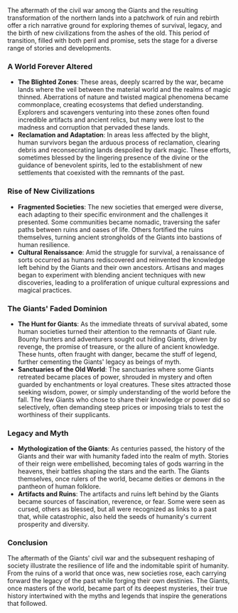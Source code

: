 The aftermath of the civil war among the Giants and the resulting transformation of the northern lands into a patchwork of ruin and rebirth offer a rich narrative ground for exploring themes of survival, legacy, and the birth of new civilizations from the ashes of the old. This period of transition, filled with both peril and promise, sets the stage for a diverse range of stories and developments.

### A World Forever Altered

- **The Blighted Zones**: These areas, deeply scarred by the war, became lands where the veil between the material world and the realms of magic thinned. Aberrations of nature and twisted magical phenomena became commonplace, creating ecosystems that defied understanding. Explorers and scavengers venturing into these zones often found incredible artifacts and ancient relics, but many were lost to the madness and corruption that pervaded these lands.
- **Reclamation and Adaptation**: In areas less affected by the blight, human survivors began the arduous process of reclamation, clearing debris and reconsecrating lands despoiled by dark magic. These efforts, sometimes blessed by the lingering presence of the divine or the guidance of benevolent spirits, led to the establishment of new settlements that coexisted with the remnants of the past.

### Rise of New Civilizations

- **Fragmented Societies**: The new societies that emerged were diverse, each adapting to their specific environment and the challenges it presented. Some communities became nomadic, traversing the safer paths between ruins and oases of life. Others fortified the ruins themselves, turning ancient strongholds of the Giants into bastions of human resilience.
- **Cultural Renaissance**: Amid the struggle for survival, a renaissance of sorts occurred as humans rediscovered and reinvented the knowledge left behind by the Giants and their own ancestors. Artisans and mages began to experiment with blending ancient techniques with new discoveries, leading to a proliferation of unique cultural expressions and magical practices.

### The Giants' Faded Dominion

- **The Hunt for Giants**: As the immediate threats of survival abated, some human societies turned their attention to the remnants of Giant rule. Bounty hunters and adventurers sought out hiding Giants, driven by revenge, the promise of treasure, or the allure of ancient knowledge. These hunts, often fraught with danger, became the stuff of legend, further cementing the Giants' legacy as beings of myth.
- **Sanctuaries of the Old World**: The sanctuaries where some Giants retreated became places of power, shrouded in mystery and often guarded by enchantments or loyal creatures. These sites attracted those seeking wisdom, power, or simply understanding of the world before the fall. The few Giants who chose to share their knowledge or power did so selectively, often demanding steep prices or imposing trials to test the worthiness of their supplicants.

### Legacy and Myth

- **Mythologization of the Giants**: As centuries passed, the history of the Giants and their war with humanity faded into the realm of myth. Stories of their reign were embellished, becoming tales of gods warring in the heavens, their battles shaping the stars and the earth. The Giants themselves, once rulers of the world, became deities or demons in the pantheon of human folklore.
- **Artifacts and Ruins**: The artifacts and ruins left behind by the Giants became sources of fascination, reverence, or fear. Some were seen as cursed, others as blessed, but all were recognized as links to a past that, while catastrophic, also held the seeds of humanity's current prosperity and diversity.

### Conclusion

The aftermath of the Giants' civil war and the subsequent reshaping of society illustrate the resilience of life and the indomitable spirit of humanity. From the ruins of a world that once was, new societies rose, each carrying forward the legacy of the past while forging their own destinies. The Giants, once masters of the world, became part of its deepest mysteries, their true history intertwined with the myths and legends that inspire the generations that followed.